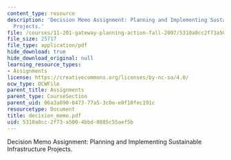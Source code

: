 ```yaml
---
content_type: resource
description: 'Decision Memo Assignment: Planning and Implementing Sustainable Infrastructure
  Projects.'
file: /courses/11-201-gateway-planning-action-fall-2007/5310a8cc2f73a5004bbd0885c55aef5b_decision_memo.pdf
file_size: 25717
file_type: application/pdf
hide_download: true
hide_download_original: null
learning_resource_types:
- Assignments
license: https://creativecommons.org/licenses/by-nc-sa/4.0/
ocw_type: OCWFile
parent_title: Assignments
parent_type: CourseSection
parent_uid: 06a3a090-0473-77a5-3c0e-e0f10fec191c
resourcetype: Document
title: decision_memo.pdf
uid: 5310a8cc-2f73-a500-4bbd-0885c55aef5b
---
```

Decision Memo Assignment: Planning and Implementing Sustainable Infrastructure Projects.